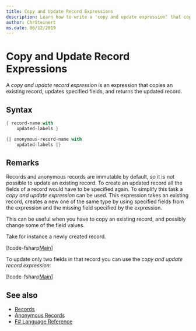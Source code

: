 ```yaml
---
title: Copy and Update Record Expressions
description: Learn how to write a 'copy and update expression' that copies an existing record or anonymous record, updates specified fields, and returns the updated record or anonymous record.
author: ChrSteinert
ms.date: 06/12/2019
---
```

# Copy and Update Record Expressions

A *copy and update record expression* is an expression that copies an existing record, updates specified fields, and returns the updated record.

## Syntax

```fsharp
{ record-name with
    updated-labels }

{| anonymous-record-name with
    updated-labels |}
```

## Remarks

Records and anonymous records are immutable by default, so it is not possible to update an existing record. To create an updated record all the fields of a record would have to be specified again. To simplify this task a *copy and update expression* can be used. This expression takes an existing record, creates a new one of the same type by using specified fields from the expression and the missing field specified by the expression.

This can be useful when you have to copy an existing record, and possibly change some of the field values.

Take for instance a newly created record.

[!code-fsharp[Main](~/samples/snippets/fsharp/lang-ref-1/snippet1905.fs)]

To update only two fields in that record you can use the *copy and update record expression*:

[!code-fsharp[Main](~/samples/snippets/fsharp/lang-ref-1/snippet1906.fs)]

## See also

- [Records](records.md)
- [Anonymous Records](anonymous-records.md)
- [F# Language Reference](index.md)
